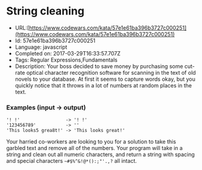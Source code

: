 # String cleaning

 - URL:[https://www.codewars.com/kata/57e1e61ba396b3727c000251](https://www.codewars.com/kata/57e1e61ba396b3727c000251)
 - Id: 57e1e61ba396b3727c000251
 - Language: javascript
 - Completed on: 2017-03-29T16:33:57.707Z
 - Tags: Regular Expressions,Fundamentals
 - Description:
Your boss decided to save money by purchasing some cut-rate optical character recognition software for scanning in the text of old novels to your database. At first it seems to capture words okay, but you quickly notice that it throws in a lot of numbers at random places in the text.

### Examples (input -> output)

```
'! !'                 -> '! !'
'123456789'           -> ''
'This looks5 grea8t!' -> 'This looks great!'

```

Your harried co-workers are looking to you for a solution to take this garbled text and remove all of the numbers. Your program will take in a string and clean out all numeric characters, and return a string with spacing and special characters `~#$%^&!@*():;"'.,?` all intact.


